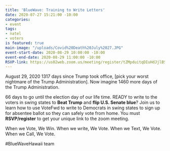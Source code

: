 ```yaml
---
title: 'BlueWave: Training to Write Letters'
date: 2020-07-27 15:21:00 -10:00
categories:
- event
tags:
- natel
- voters
is featured: true
main-image: "/uploads/Covid%20Death%20July%2027.JPG"
event-start-date: 2020-08-29 10:00:00 -10:00
event-end-date: 2020-08-29 11:00:00 -10:00
RSVP-link: https://us02web.zoom.us/meeting/register/tZMpduitqDIuHdJjlBStpMCErF3caun38F2U
---
```


August 29, 2020
1317 days since Trump took office, [pick your worst nightmare of the Trump Administration].  Now imagine 1460 more days of the Trump Administration. 

66 days to go until the election day of our life time. READY to write to the voters in swing states to **Beat Trump** and **flip U.S. Senate blue**? 
Join us to learn how to use VoteFwd to write to Democrats in swing states to sign up for absentee ballot so they can safely vote from home.  You must **RSVP/register** to get your unique link to the zoom meeting.

When we Vote, We Win. When we write, We Vote. When we Text, We Vote. When we Call, We Vote.

#BlueWaveHawaii team